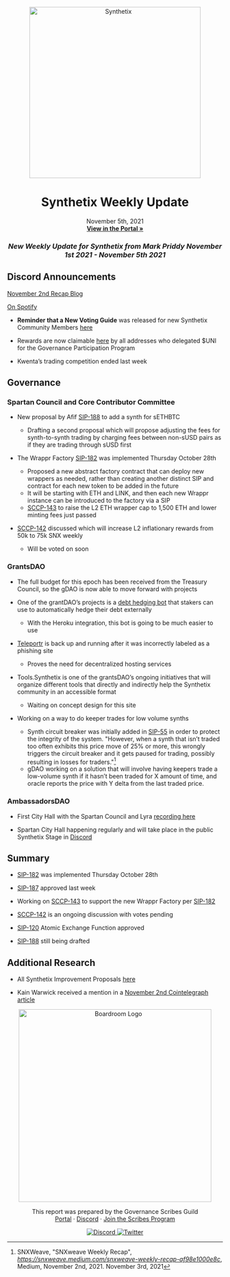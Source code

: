 
<p align="center">
  <a href="http://app.boardroom.info/BanklessDAO">
    <img src="https://miro.medium.com/max/1400/1*V3K-Uu2va_r9p7O2p_FzMw.png" alt="Synthetix" width="400" />
  </a>
  <h1 align="center">Synthetix Weekly Update</h1>
  <p align="center">
    November 5th, 2021
  <br />
  <a href="http://app.boardroom.info/BanklessDAO"><strong>View in the Portal »</strong></a>
  <br />
  </p>
</p>

### <p align="center"> *New Weekly Update for Synthetix from Mark Priddy November 1st 2021 - November 5th 2021*

## Discord Announcements
	
[November 2nd Recap Blog](https://snxweave.medium.com/snxweave-weekly-recap-af98e1000e8c)

[On Spotify](https://open.spotify.com/show/5RkXS9nwyfkwQsnt7svavX)

- **Reminder that a New Voting Guide** was released for new Synthetix Community Members [here](https://medium.com/@akng105/a-guide-to-synthetix-voting-for-new-community-members-fa57d929b2ce)

- Rewards are now claimable [here](https://synthetixembassy.io/gpp) by all addresses who delegated $UNI for the Governance Participation Program

- Kwenta’s trading competition ended last week
	
## Governance

### Spartan Council and Core Contributor Committee

- New proposal by Afif [SIP-188](https://sips.synthetix.io/sips/sip-188) to add a synth for sETHBTC
  - Drafting a second proposal which will propose adjusting the fees for synth-to-synth trading by charging fees between non-sUSD pairs as if they are trading through sUSD first
	
- The Wrappr Factory [SIP-182](https://sips.synthetix.io/sips/sip-182/) was implemented Thursday October 28th 	
  - Proposed a new abstract factory contract that can deploy new wrappers as needed, rather than creating another distinct SIP and contract for each new token to be added in the future	
  - It will be starting with ETH and LINK, and then each new Wrappr instance can be introduced to the factory via a SIP
  - [SCCP-143](https://sips.synthetix.io/sccp/sccp-143/) to raise the L2 ETH wrapper cap to 1,500 ETH and lower minting fees just passed
	
- [SCCP-142](https://sips.synthetix.io/sccp/sccp-142/) discussed which will increase L2 inflationary rewards from 50k to 75k SNX weekly
  - Will be voted on soon
	
	
### GrantsDAO

- The full budget for this epoch has been received from the Treasury Council, so the gDAO is now able to move forward with projects

- One of the grantDAO’s projects is a [debt hedging bot](https://medium.com/@SynthetixGrants/synthetix-debt-hedging-bot-458fca8b0f4b) that stakers can use to automatically hedge their debt externally
  - With the Heroku integration, this bot is going to be much easier to use
 
- [Teleportr](https://medium.com/@SynthetixGrants/teleport-eth-to-optimism-with-teleportr-f6b1b719736c) is back up and running after it was incorrectly labeled as a phishing site
  - Proves the need for decentralized hosting services

- Tools.Synthetix is one of the grantsDAO’s ongoing initiatives that will organize different tools that directly and indirectly help the Synthetix community in an accessible format
  - Waiting on concept design for this site
	
- Working on a way to do keeper trades for low volume synths	
  - Synth circuit breaker was initially added in [SIP-55](https://sips.synthetix.io/sips/sip-55/) in order to protect the integrity of the system. "However, when a synth that isn’t traded too often exhibits this price move of 25% or more, this wrongly triggers the circuit breaker and it gets paused for trading, possibly resulting in losses for traders."[^1]	
  - gDAO working on a solution that will involve having keepers trade a low-volume synth if it hasn’t been traded for X amount of time, and oracle reports the price with Y delta from the last traded price.
	
[^1]: SNXWeave, "SNXweave Weekly Recap", *https://snxweave.medium.com/snxweave-weekly-recap-af98e1000e8c*, Medium, November 2nd, 2021. November 3rd, 2021
	
### AmbassadorsDAO

- First City Hall with the Spartan Council and Lyra [recording here](https://anchor.fm/synthetix/episodes/SD032---Spartan-City-Hall-1---Lyra-e19fq3e)

- Spartan City Hall happening regularly and will take place in the public Synthetix Stage in [Discord](https://discord.gg/bq3V9brMQV)

## Summary

- [SIP-182](https://sips.synthetix.io/sips/sip-182/) was implemented Thursday October 28th

- [SIP-187](https://sips.synthetix.io/sips/sip-187/) approved last week

-  Working on [SCCP-143](https://sips.synthetix.io/sccp/sccp-143/) to support the new Wrappr Factory per [SIP-182](https://sips.synthetix.io/sips/sip-182/)
	
- [SCCP-142](https://sips.synthetix.io/sccp/sccp-142/) is an ongoing discussion with votes pending

- [SIP-120](https://sips.synthetix.io/sips/sip-120) Atomic Exchange Function approved

- [SIP-188](https://sips.synthetix.io/sips/sip-188) still being drafted
	
	
## Additional Research

- All Synthetix Improvement Proposals [here](https://sips.synthetix.io/all-sip/)

- Kain Warwick received a mention in a [November 2nd Cointelegraph article](https://cointelegraph.com/news/crypto-founders-top-young-australian-rich-list)

<p align="center">
  <a href="http://app.boardroom.info/">
    <img src="https://i.ibb.co/PFcchnQ/boardroom.png" alt="Boardroom Logo" width="450" />
  </a>
</p>

<p align="center">
	This report was prepared by the Governance Scribes Guild
  <br />
  <a href="http://boardroom.info/">Portal</a>
  ·
  <a href="https://discord.com/invite/tgrTFg9">Discord</a>
  ·
  <a href="https://boardroom.mirror.xyz/JHrN8nVy_J4C7Xzj37zoyPANg0ZnNszhWy9YOZHC0lM">Join the Scribes Program</a>
</p>

<p align="center">
  <a href="https://discord.gg/CEZ8WfuK8s">
    <img src="https://img.shields.io/badge/Discord-Join-7289da?style=for-the-badge&logo=discord&logoColor=white" alt="Discord" />
  </a>
  <a href="https://twitter.com/boardroom_info">
    <img src="https://img.shields.io/badge/Twitter-Follow-1da1f2?style=for-the-badge&logo=twitter&logoColor=white" alt="Twitter" />
  </a>
</p>






